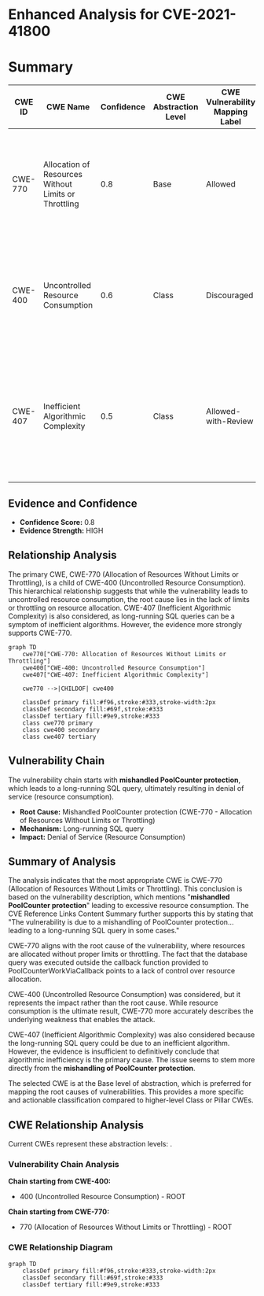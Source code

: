 # Enhanced Analysis for CVE-2021-41800

# Summary
| CWE ID | CWE Name | Confidence | CWE Abstraction Level | CWE Vulnerability Mapping Label | CWE-Vulnerability Mapping Notes |
|---|---|---|---|---|---|
| CWE-770 | Allocation of Resources Without Limits or Throttling | 0.8 | Base | Allowed | Primary CWE. The vulnerability involves mishandling of resource protection, leading to excessive resource consumption. |
| CWE-400 | Uncontrolled Resource Consumption | 0.6 | Class | Discouraged | Secondary candidate. Although resource consumption is the impact, CWE-770 better represents the root cause. |
| CWE-407 | Inefficient Algorithmic Complexity | 0.5 | Class | Allowed-with-Review | Secondary candidate. The long-running SQL query suggests potential algorithmic inefficiency, but the evidence is insufficient to confirm this. |

## Evidence and Confidence

*   **Confidence Score:** 0.8
*   **Evidence Strength:** HIGH

## Relationship Analysis
The primary CWE, CWE-770 (Allocation of Resources Without Limits or Throttling), is a child of CWE-400 (Uncontrolled Resource Consumption). This hierarchical relationship suggests that while the vulnerability leads to uncontrolled resource consumption, the root cause lies in the lack of limits or throttling on resource allocation. CWE-407 (Inefficient Algorithmic Complexity) is also considered, as long-running SQL queries can be a symptom of inefficient algorithms. However, the evidence more strongly supports CWE-770.

```mermaid
graph TD
    cwe770["CWE-770: Allocation of Resources Without Limits or Throttling"]
    cwe400["CWE-400: Uncontrolled Resource Consumption"]
    cwe407["CWE-407: Inefficient Algorithmic Complexity"]
    
    cwe770 -->|CHILDOF| cwe400
    
    classDef primary fill:#f96,stroke:#333,stroke-width:2px
    classDef secondary fill:#69f,stroke:#333
    classDef tertiary fill:#9e9,stroke:#333
    class cwe770 primary
    class cwe400 secondary
    class cwe407 tertiary
```

## Vulnerability Chain
The vulnerability chain starts with **mishandled PoolCounter protection**, which leads to a long-running SQL query, ultimately resulting in denial of service (resource consumption).

*   **Root Cause:** Mishandled PoolCounter protection (CWE-770 - Allocation of Resources Without Limits or Throttling)
*   **Mechanism:** Long-running SQL query
*   **Impact:** Denial of Service (Resource Consumption)

## Summary of Analysis
The analysis indicates that the most appropriate CWE is CWE-770 (Allocation of Resources Without Limits or Throttling). This conclusion is based on the vulnerability description, which mentions "**mishandled PoolCounter protection**" leading to excessive resource consumption. The CVE Reference Links Content Summary further supports this by stating that "The vulnerability is due to a mishandling of PoolCounter protection... leading to a long-running SQL query in some cases."

CWE-770 aligns with the root cause of the vulnerability, where resources are allocated without proper limits or throttling. The fact that the database query was executed outside the callback function provided to PoolCounterWorkViaCallback points to a lack of control over resource allocation.

CWE-400 (Uncontrolled Resource Consumption) was considered, but it represents the impact rather than the root cause. While resource consumption is the ultimate result, CWE-770 more accurately describes the underlying weakness that enables the attack.

CWE-407 (Inefficient Algorithmic Complexity) was also considered because the long-running SQL query could be due to an inefficient algorithm. However, the evidence is insufficient to definitively conclude that algorithmic inefficiency is the primary cause. The issue seems to stem more directly from the **mishandling of PoolCounter protection**.

The selected CWE is at the Base level of abstraction, which is preferred for mapping the root causes of vulnerabilities. This provides a more specific and actionable classification compared to higher-level Class or Pillar CWEs.


## CWE Relationship Analysis

Current CWEs represent these abstraction levels: .


### Vulnerability Chain Analysis

**Chain starting from CWE-400:**
- 400 (Uncontrolled Resource Consumption) - ROOT


**Chain starting from CWE-770:**
- 770 (Allocation of Resources Without Limits or Throttling) - ROOT



### CWE Relationship Diagram

```mermaid
graph TD
    classDef primary fill:#f96,stroke:#333,stroke-width:2px
    classDef secondary fill:#69f,stroke:#333
    classDef tertiary fill:#9e9,stroke:#333
```